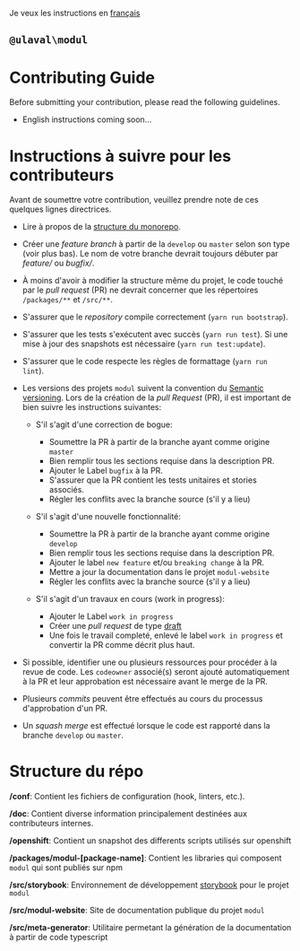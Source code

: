 Je veux les instructions en [français](#fr)

## `@ulaval\modul`
# Contributing Guide

Before submitting your contribution, please read the following guidelines.

- English instructions coming soon...

# <a name="fr"></a>Instructions à suivre pour les contributeurs

Avant de soumettre votre contribution, veuillez prendre note de ces quelques lignes directrices.

- Lire à propos de la [structure du monorepo](#psfr).
- Créer une *feature branch* à partir de la `develop` ou `master` selon son type (voir plus bas). Le nom de votre branche devrait toujours débuter par *feature/* ou *bugfix/*.
- À moins d'avoir à modifier la structure même du projet, le code touché par le *pull request* (PR) ne devrait concerner que les répertoires `/packages/**` et `/src/**`.
- S'assurer que le *repository* compile correctement (`yarn run bootstrap`).
- S'assurer que les tests s'exécutent avec succès (`yarn run test`). Si une mise à jour des snapshots est nécessaire (`yarn run test:update`).
- S'assurer que le code respecte les règles de formattage (`yarn run lint`).

- Les versions des projets `modul` suivent la convention du [Semantic versioning](https://semver.org/). Lors de la création de la *pull Request* (PR), il est important de bien suivre les instructions suivantes:
  - S'il s'agit d'une correction de bogue:
    - Soumettre la PR à partir de la branche ayant comme origine `master`
    - Bien remplir tous les sections requise dans la description PR.
    - Ajouter le Label `bugfix` à la PR.
    - S'assurer que la PR contient les tests unitaires et stories associés.
    - Régler les conflits avec la branche source (s'il y a lieu)

  - S'il s'agit d'une nouvelle fonctionnalité:
    - Soumettre la PR à partir de la branche ayant comme origine  `develop`
    - Bien remplir tous les sections requise dans la description PR.
    - Ajouter le label `new feature` et/ou `breaking change` à la PR.
    - Mettre a jour la documentation dans le projet `modul-website`
    - Régler les conflits avec la branche source (s'il y a lieu)

  - S'il s'agit d'un travaux en cours (work in progress):
    - Ajouter le Label `work in progress`
    - Créer une *pull request* de type [draft](https://github.blog/2019-02-14-introducing-draft-pull-requests/)
    - Une fois le travail completé, enlevé le label `work in progress` et convertir la PR comme décrit plus haut.

- Si possible, identifier une ou plusieurs ressources pour procéder à la revue de code. Les `codeowner` associé(s) seront ajouté automatiquement à la PR et leur approbation est nécessaire avant le merge de la PR.
- Plusieurs *commits* peuvent être effectués au cours du processus d'approbation d'un PR.
- Un *squash merge* est effectué lorsque le code est rapporté dans la branche `develop` ou `master`.

# <a name="psfr"></a>Structure du répo

**/conf**: Contient les fichiers de configuration (hook, linters, etc.).

**/doc**: Contient diverse information principalement destinées aux contributeurs internes.

**/openshift**: Contient un snapshot des differents scripts utilisés sur openshift

**/packages/modul-[package-name]**: Contient les libraries qui composent `modul` qui sont publiés sur npm

**/src/storybook**: Environnement de développement [storybook](https://storybook.js.org/)
 pour le projet `modul`

**/src/modul-website**: Site de documentation publique du projet `modul`

**/src/meta-generator**: Utilitaire permetant la génération de la documentation à partir de code typescript
